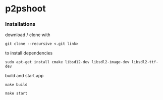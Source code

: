 # p2pshoot


### Installations 

download / clone with 

    git clone --recursive <.git link>

to install dependencies

    sudo apt-get install cmake libsd12-dev libsdl2-image-dev libsdl2-ttf-dev

build and start app

    make build

    make start